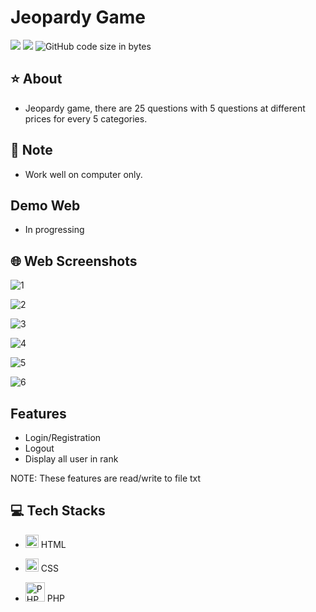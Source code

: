 # Jeopardy Game
<img src="https://img.shields.io/github/stars/minhle28/Jeopardy_Game"/> <img src="https://img.shields.io/github/issues/minhle28/Jeopardy_Game"/> ![GitHub code size in bytes](https://img.shields.io/github/languages/code-size/minhle28/Jeopardy_Game)

## ⭐ About 
* Jeopardy game, there are 25 questions with 5 questions at different prices for every 5 categories.

## 📝 Note
* Work well on computer only.


## Demo Web
* In progressing


## 🌐 Web Screenshots

![1](https://user-images.githubusercontent.com/114270231/228113129-58cdf360-c895-435d-a10f-b1f7dcdca6a5.png)

![2](https://user-images.githubusercontent.com/114270231/228113145-fdcb010e-1a5b-4c6e-b201-7fe95738e625.png)

![3](https://user-images.githubusercontent.com/114270231/228113160-b54311ec-9d64-48ac-9c2e-c879ea6a327b.png)

![4](https://user-images.githubusercontent.com/114270231/228113174-59aa3c57-b114-421b-ab54-ca18edcdc4fb.png)

![5](https://user-images.githubusercontent.com/114270231/228116447-e00ff6e8-0869-408b-8efd-89423164e82c.png)

![6](https://user-images.githubusercontent.com/114270231/228116459-eb2ef2b1-903f-4404-ab23-ef3e1cb63234.png)

## Features
* Login/Registration 
* Logout
* Display all user in rank

NOTE: These features are read/write to file txt

## 💻 Tech Stacks
* <a href="#" title="HTML"><img src="https://github.com/get-icon/geticon/raw/master/icons/html-5.svg" alt="HTML" width="21px" height="21px"></a> HTML
  
* <a href="#" title="CSS"><img src="https://github.com/get-icon/geticon/raw/master/icons/css-3.svg" alt="CSS" width="21px" height="21px"></a> CSS

* <a href="https://php.net/" title="PHP"><img src="https://github.com/get-icon/geticon/raw/master/icons/php.svg" alt="PHP" width="31px" height="31px"></a> PHP

